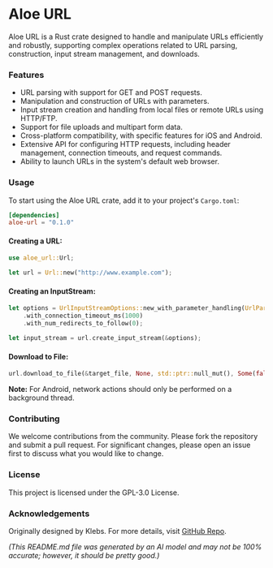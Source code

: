 # Aloe URL

Aloe URL is a Rust crate designed to handle and manipulate URLs efficiently and robustly, supporting complex operations related to URL parsing, construction, input stream management, and downloads. 

### Features

- URL parsing with support for GET and POST requests.
- Manipulation and construction of URLs with parameters.
- Input stream creation and handling from local files or remote URLs using HTTP/FTP.
- Support for file uploads and multipart form data.
- Cross-platform compatibility, with specific features for iOS and Android.
- Extensive API for configuring HTTP requests, including header management, connection timeouts, and request commands.
- Ability to launch URLs in the system's default web browser.

### Usage

To start using the Aloe URL crate, add it to your project's `Cargo.toml`:

```toml
[dependencies]
aloe-url = "0.1.0"
```

#### Creating a URL:

```rust
use aloe_url::Url;

let url = Url::new("http://www.example.com");
```

#### Creating an InputStream:

```rust
let options = UrlInputStreamOptions::new_with_parameter_handling(UrlParameterHandling::inAddress)
    .with_connection_timeout_ms(1000)
    .with_num_redirects_to_follow(0);

let input_stream = url.create_input_stream(&options);
```

#### Download to File:

```rust
url.download_to_file(&target_file, None, std::ptr::null_mut(), Some(false));
```

**Note:** For Android, network actions should only be performed on a background thread.

### Contributing

We welcome contributions from the community. Please fork the repository and submit a pull request. For significant changes, please open an issue first to discuss what you would like to change.

### License

This project is licensed under the GPL-3.0 License.

### Acknowledgements

Originally designed by Klebs. For more details, visit [GitHub Repo](https://github.com/klebs6/aloe-rs).

*(This README.md file was generated by an AI model and may not be 100% accurate; however, it should be pretty good.)*
